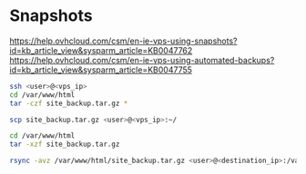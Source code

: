 # Snapshots 

https://help.ovhcloud.com/csm/en-ie-vps-using-snapshots?id=kb_article_view&sysparm_article=KB0047762
https://help.ovhcloud.com/csm/en-ie-vps-using-automated-backups?id=kb_article_view&sysparm_article=KB0047755


```bash
ssh <user>@<vps_ip>
cd /var/www/html
tar -czf site_backup.tar.gz *
```

```bash
scp site_backup.tar.gz <user>@<vps_ip>:~/
```

```bash
cd /var/www/html
tar -xzf site_backup.tar.gz
```

```bash
rsync -avz /var/www/html/site_backup.tar.gz <user>@<destination_ip>:/var/www/html/
```
